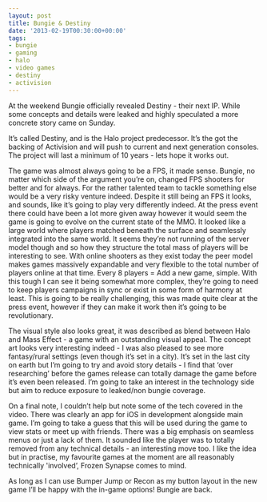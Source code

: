 ```yaml
---
layout: post
title: Bungie & Destiny
date: '2013-02-19T00:30:00+00:00'
tags:
- bungie
- gaming
- halo
- video games
- destiny
- activision
---
```

At the weekend Bungie officially revealed Destiny - their next IP. While some concepts and details were leaked and highly speculated a more concrete story came on Sunday.

It’s called Destiny, and is the Halo project predecessor. It’s the got the backing of Activision and will push to current and next generation consoles. The project will last a minimum of 10 years - lets hope it works out.

The game was almost always going to be a FPS, it made sense. Bungie, no matter which side of the argument you’re on, changed FPS shooters for better and for always. For the rather talented team to tackle something else would be a very risky venture indeed. Despite it still being an FPS it looks, and sounds, like it’s going to play very differently indeed. At the press event there could have been a lot more given away however it would seem the game is going to evolve on the current state of the MMO. It looked like a large world where players matched beneath the surface and seamlessly integrated into the same world. It seems they’re not running of the server model though and so how they structure the total mass of players will be interesting to see. With online shooters as they exist today the peer model makes games massively expandable and very flexible to the total number of players online at that time. Every 8 players = Add a new game, simple. With this tough I can see it being somewhat more complex, they’re going to need to keep players campaigns in sync or exist in some form of harmony at least. This is going to be really challenging, this was made quite clear at the press event, however if they can make it work then it’s going to be revolutionary.

The visual style also looks great, it was described as blend between Halo and Mass Effect - a game with an outstanding visual appeal. The concept art looks very interesting indeed - I was also pleased to see more fantasy/rural settings (even though it’s set in a city). It’s set in the last city on earth but I’m going to try and avoid story details - I find that ‘over researching’ before the games release can totally damage the game before it’s even been released. I’m going to take an interest in the technology side but aim to reduce exposure to leaked/non bungie coverage.

On a final note, I couldn’t help but note some of the tech covered in the video. There was clearly an app for iOS in development alongside main game. I’m going to take a guess that this will be used during the game to view stats or meet up with friends. There was a big emphasis on seamless menus or just a lack of them. It sounded like the player was to totally removed from any technical details - an interesting move too. I like the idea but in practise, my favourite games at the moment are all reasonably technically 'involved’, Frozen Synapse comes to mind.

As long as I can use Bumper Jump or Recon as my button layout in the new game I’ll be happy with the in-game options! Bungie are back.
